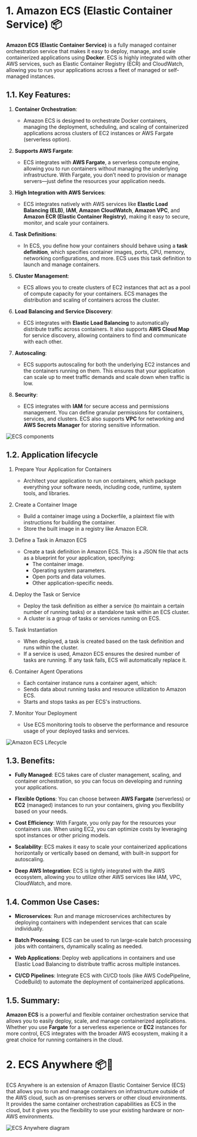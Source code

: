 # 1. Amazon ECS (Elastic Container Service) 📦

**Amazon ECS (Elastic Container Service)** is a fully managed container orchestration service that makes it easy to deploy, manage, and scale containerized applications using **Docker**. ECS is highly integrated with other AWS services, such as Elastic Container Registry (ECR) and CloudWatch, allowing you to run your applications across a fleet of managed or self-managed instances.

## 1.1. Key Features:

1. **Container Orchestration**:

   - Amazon ECS is designed to orchestrate Docker containers, managing the deployment, scheduling, and scaling of containerized applications across clusters of EC2 instances or AWS Fargate (serverless option).

2. **Supports AWS Fargate**:

   - ECS integrates with **AWS Fargate**, a serverless compute engine, allowing you to run containers without managing the underlying infrastructure. With Fargate, you don’t need to provision or manage servers—just define the resources your application needs.

3. **High Integration with AWS Services**:

   - ECS integrates natively with AWS services like **Elastic Load Balancing (ELB)**, **IAM**, **Amazon CloudWatch**, **Amazon VPC**, and **Amazon ECR (Elastic Container Registry)**, making it easy to secure, monitor, and scale your containers.

4. **Task Definitions**:

   - In ECS, you define how your containers should behave using a **task definition**, which specifies container images, ports, CPU, memory, networking configurations, and more. ECS uses this task definition to launch and manage containers.

5. **Cluster Management**:

   - ECS allows you to create clusters of EC2 instances that act as a pool of compute capacity for your containers. ECS manages the distribution and scaling of containers across the cluster.

6. **Load Balancing and Service Discovery**:

   - ECS integrates with **Elastic Load Balancing** to automatically distribute traffic across containers. It also supports **AWS Cloud Map** for service discovery, allowing containers to find and communicate with each other.

7. **Autoscaling**:

   - ECS supports autoscaling for both the underlying EC2 instances and the containers running on them. This ensures that your application can scale up to meet traffic demands and scale down when traffic is low.

8. **Security**:
   - ECS integrates with **IAM** for secure access and permissions management. You can define granular permissions for containers, services, and clusters. ECS also supports **VPC** for networking and **AWS Secrets Manager** for storing sensitive information.

![ECS components](../imgs/amazon-ecs-components.png)

## 1.2. Application lifecycle

1. Prepare Your Application for Containers

   - Architect your application to run on containers, which package everything your software needs, including code, runtime, system tools, and libraries.

2. Create a Container Image

   - Build a container image using a Dockerfile, a plaintext file with instructions for building the container.
   - Store the built image in a registry like Amazon ECR.

3. Define a Task in Amazon ECS

   - Create a task definition in Amazon ECS. This is a JSON file that acts as a blueprint for your application, specifying:
     - The container image.
     - Operating system parameters.
     - Open ports and data volumes.
     - Other application-specific needs.

4. Deploy the Task or Service

   - Deploy the task definition as either a service (to maintain a certain number of running tasks) or a standalone task within an ECS cluster.
   - A cluster is a group of tasks or services running on ECS.

5. Task Instantiation

   - When deployed, a task is created based on the task definition and runs within the cluster.
   - If a service is used, Amazon ECS ensures the desired number of tasks are running. If any task fails, ECS will automatically replace it.

6. Container Agent Operations
   - Each container instance runs a container agent, which:
   - Sends data about running tasks and resource utilization to Amazon ECS.
   - Starts and stops tasks as per ECS's instructions.
7. Monitor Your Deployment
   - Use ECS monitoring tools to observe the performance and resource usage of your deployed tasks and services.

![Amazon ECS Lifecycle](../imgs/amazon-ecs-lifecycle.png)

## 1.3. Benefits:

- **Fully Managed**: ECS takes care of cluster management, scaling, and container orchestration, so you can focus on developing and running your applications.
- **Flexible Options**: You can choose between **AWS Fargate** (serverless) or **EC2** (managed) instances to run your containers, giving you flexibility based on your needs.

- **Cost Efficiency**: With Fargate, you only pay for the resources your containers use. When using EC2, you can optimize costs by leveraging spot instances or other pricing models.

- **Scalability**: ECS makes it easy to scale your containerized applications horizontally or vertically based on demand, with built-in support for autoscaling.

- **Deep AWS Integration**: ECS is tightly integrated with the AWS ecosystem, allowing you to utilize other AWS services like IAM, VPC, CloudWatch, and more.

## 1.4. Common Use Cases:

- **Microservices**: Run and manage microservices architectures by deploying containers with independent services that can scale individually.
- **Batch Processing**: ECS can be used to run large-scale batch processing jobs with containers, dynamically scaling as needed.

- **Web Applications**: Deploy web applications in containers and use Elastic Load Balancing to distribute traffic across multiple instances.

- **CI/CD Pipelines**: Integrate ECS with CI/CD tools (like AWS CodePipeline, CodeBuild) to automate the deployment of containerized applications.

## 1.5. Summary:

**Amazon ECS** is a powerful and flexible container orchestration service that allows you to easily deploy, scale, and manage containerized applications. Whether you use **Fargate** for a serverless experience or **EC2** instances for more control, ECS integrates with the broader AWS ecosystem, making it a great choice for running containers in the cloud.

# 2. ECS Anywhere 📦🏢

ECS Anywhere is an extension of Amazon Elastic Container Service (ECS) that allows you to run and manage containers on infrastructure outside of the AWS cloud, such as on-premises servers or other cloud environments. It provides the same container orchestration capabilities as ECS in the cloud, but it gives you the flexibility to use your existing hardware or non-AWS environments.

![ECS Anywhere diagram](../imgs/ecs-anywhere-diagram.jpg)

